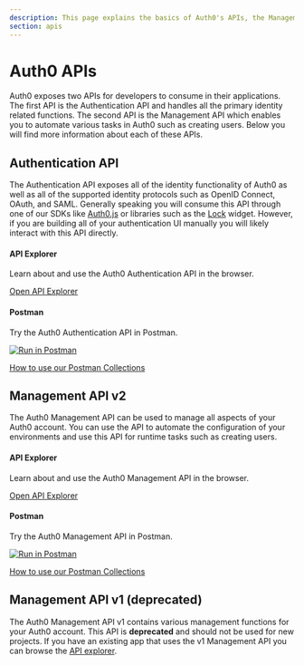 ```yaml
---
description: This page explains the basics of Auth0's APIs, the Management and Authentication API.
section: apis
---
```


# Auth0 APIs
Auth0 exposes two APIs for developers to consume in their applications. The first API is the Authentication API and handles all the primary identity related functions. The second API is the Management API which enables you to automate various tasks in Auth0 such as creating users. Below you will find more information about each of these APIs.

## Authentication API
The Authentication API exposes all of the identity functionality of Auth0 as well as all of the supported identity protocols such as OpenID Connect, OAuth, and SAML. Generally speaking you will consume this API through one of our SDKs like [Auth0.js](/libraries/auth0js) or libraries such as the [Lock](/libraries/lock) widget. However, if you are building all of your authentication UI manually you will likely interact with this API directly.

<div class="api-info-wrapper">
  <div class="block-links">
    <div class="api-info">
      <div class="row">
        <div class="col-md-6">
          <div class="wrapper-left">
            <a href="/auth-api" class="illustration i-apiexplorer"></a>
            <h4>API Explorer</h4>
            <p>Learn about and use the Auth0 Authentication API in the browser.</p>
            <p><a href="/auth-api">Open API Explorer</a></p>
          </div>
        </div>
        <div class="col-md-6">
          <div class="wrapper-right">
            <span href="#" class="illustration i-postman"></span>
            <h4>Postman</h4>
            <p>Try the Auth0 Authentication API in Postman.</p>
            <p><a href="https://app.getpostman.com/run-collection/608670c820cda215594c" target="_blank"><img src="https://run.pstmn.io/button.svg" alt="Run in Postman" /></a></p>
            <p><a href="/api/postman">How to use our Postman Collections</a></p>
          </div>
        </div>
      </div>
    </div>
  </div>
</div>

## Management API v2
The Auth0 Management API can be used to manage all aspects of your Auth0 account. You can use the API to automate the configuration of your environments and use this API for runtime tasks such as creating users.

<div class="api-info-wrapper">
  <div class="block-links">
    <div class="api-info">
      <div class="row">
        <div class="col-md-6">
          <div class="wrapper-left">
            <a href="/api/v2" class="illustration i-apiexplorer"></a>
            <h4>API Explorer</h4>
            <p>Learn about and use the Auth0 Management API in the browser.</p>
            <p><a href="/api/v2">Open API Explorer</a></p>
          </div>
        </div>
        <div class="col-md-6">
          <div class="wrapper-right">
            <span href="#" class="illustration i-postman"></span>
            <h4>Postman</h4>
            <p>Try the Auth0 Management API in Postman.</p>
            <p><a href="https://app.getpostman.com/run-collection/d640b278f4d6332b063d" target="_blank"><img src="https://run.pstmn.io/button.svg" alt="Run in Postman" /></a></p>
            <p><a href="/api/postman">How to use our Postman Collections</a></p>
          </div>
        </div>
      </div>
    </div>
  </div>
</div>

## Management API v1 (deprecated)
The Auth0 Management API v1 contains various management functions for your Auth0 account. This API is **deprecated** and should not be used for new projects. If you have an existing app that uses the v1 Management API you can browse the [API explorer](/api/v1).
